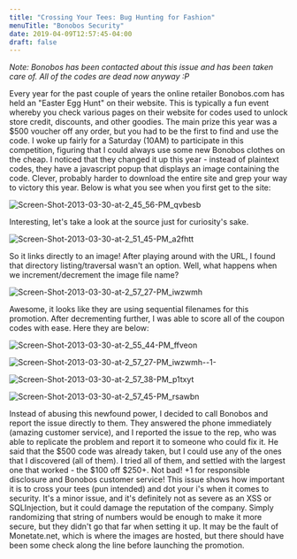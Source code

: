 ```yaml
---
title: "Crossing Your Tees: Bug Hunting for Fashion"
menuTitle: "Bonobos Security"
date: 2019-04-09T12:57:45-04:00
draft: false
---
```


*Note: Bonobos has been contacted about this issue and has been taken care of. All of the codes are dead now anyway :P* 

Every year for the past couple of years the online retailer Bonobos.com has held an "Easter Egg Hunt" on their website. This is typically a fun event whereby you check various pages on their website for codes used to unlock store credit, discounts, and other goodies. The main prize this year was a $500 voucher off any order, but you had to be the first to find and use the code. I woke up fairly for a Saturday (10AM) to participate in this competition, figuring that I could always use some new Bonobos clothes on the cheap. I noticed that they changed it up this year - instead of plaintext codes, they have a javascript popup that displays an image containing the code. Clever, probably harder to download the entire site and grep your way to victory this year. Below is what you see when you first get to the site:

![Screen-Shot-2013-03-30-at-2_45_56-PM_qvbesb](/Screen-Shot-2013-03-30-at-2_45_56-PM_qvbesb.png)

Interesting, let's take a look at the source just for curiosity's sake.

![Screen-Shot-2013-03-30-at-2_51_45-PM_a2fhtt](/Screen-Shot-2013-03-30-at-2_51_45-PM_a2fhtt.png)

So it links directly to an image! After playing around with the URL, I found that directory listing/traversal wasn't an option. Well, what happens when we increment/decrement the image file name?

![Screen-Shot-2013-03-30-at-2_57_27-PM_iwzwmh](/Screen-Shot-2013-03-30-at-2_57_27-PM_iwzwmh.png)

Awesome, it looks like they are using sequential filenames for this promotion. After decrementing further, I was able to score all of the coupon codes with ease. Here they are below:

![Screen-Shot-2013-03-30-at-2_55_44-PM_ffveon](/Screen-Shot-2013-03-30-at-2_55_44-PM_ffveon.png)

![Screen-Shot-2013-03-30-at-2_57_27-PM_iwzwmh--1-](/Screen-Shot-2013-03-30-at-2_57_27-PM_iwzwmh--1-.png)


![Screen-Shot-2013-03-30-at-2_57_38-PM_p1txyt](/Screen-Shot-2013-03-30-at-2_57_38-PM_p1txyt.png)

![Screen-Shot-2013-03-30-at-2_57_45-PM_rsawbn](/Screen-Shot-2013-03-30-at-2_57_45-PM_rsawbn.png)

Instead of abusing this newfound power, I decided to call Bonobos and report the issue directly to them. They answered the phone immediately (amazing customer service), and I reported the issue to the rep, who was able to replicate the problem and report it to someone who could fix it. He said that the $500 code was already taken, but I could use any of the ones that I discovered (all of them). I tried all of them, and settled with the largest one that worked - the $100 off $250+. Not bad! +1 for responsible disclosure and Bonobos customer service! This issue shows how important it is to cross your tees (pun intended) and dot your i's when it comes to security. It's a minor issue, and it's definitely not as severe as an XSS or SQLInjection, but it could damage the reputation of the company. Simply randomizing that string of numbers would be enough to make it more secure, but they didn't go that far when setting it up. It may be the fault of Monetate.net, which is where the images are hosted, but there should have been some check along the line before launching the promotion.